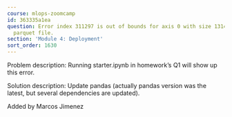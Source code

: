 ```yaml
---
course: mlops-zoomcamp
id: 363335a1ea
question: Error index 311297 is out of bounds for axis 0 with size 131483 when loading
  parquet file.
section: 'Module 4: Deployment'
sort_order: 1630
---
```


Problem description:   Running starter.ipynb in homework’s Q1 will show up this error.

Solution description: Update pandas (actually pandas version was the latest, but several dependencies are updated).

Added by Marcos Jimenez


